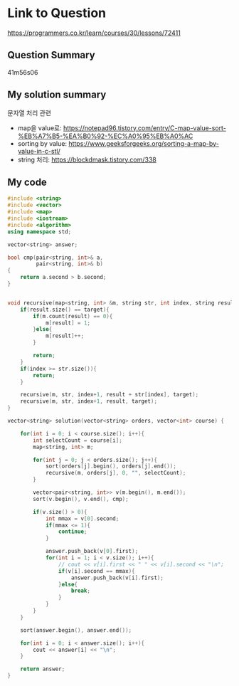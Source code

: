 # Link to Question

https://programmers.co.kr/learn/courses/30/lessons/72411

## Question Summary

41m56s06

## My solution summary

문자열 처리 관련

- map을 value로: https://notepad96.tistory.com/entry/C-map-value-sort-%EB%A7%B5-%EA%B0%92-%EC%A0%95%EB%A0%AC
- sorting by value: https://www.geeksforgeeks.org/sorting-a-map-by-value-in-c-stl/
- string 처리: https://blockdmask.tistory.com/338

## My code

```c++
#include <string>
#include <vector>
#include <map>
#include <iostream>
#include <algorithm>
using namespace std;

vector<string> answer;

bool cmp(pair<string, int>& a,
         pair<string, int>& b)
{
    return a.second > b.second;
}


void recursive(map<string, int> &m, string str, int index, string result, int target){
    if(result.size() == target){
        if(m.count(result) == 0){
            m[result] = 1;
        }else{
            m[result]++;
        }

        return;
    }
    if(index >= str.size()){
        return;
    }

    recursive(m, str, index+1, result + str[index], target);
    recursive(m, str, index+1, result, target);
}

vector<string> solution(vector<string> orders, vector<int> course) {

    for(int i = 0; i < course.size(); i++){
        int selectCount = course[i];
        map<string, int> m;

        for(int j = 0; j < orders.size(); j++){
            sort(orders[j].begin(), orders[j].end());
            recursive(m, orders[j], 0, "", selectCount);
        }

        vector<pair<string, int>> v(m.begin(), m.end());
        sort(v.begin(), v.end(), cmp);

        if(v.size() > 0){
            int mmax = v[0].second;
            if(mmax <= 1){
                continue;
            }

            answer.push_back(v[0].first);
            for(int i = 1; i < v.size(); i++){
                // cout << v[i].first << " " << v[i].second << "\n";
                if(v[i].second == mmax){
                    answer.push_back(v[i].first);
                }else{
                    break;
                }
            }
        }
    }

    sort(answer.begin(), answer.end());

    for(int i = 0; i < answer.size(); i++){
        cout << answer[i] << "\n";
    }

    return answer;
}
```
